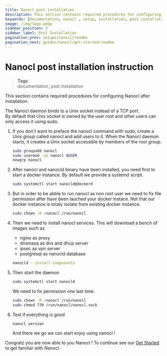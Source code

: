 ```yaml
---
title: Nanocl post installation
description: This section contains required procedures for configuring Nanocl after installation.
keywords: [documentation, nanocl , setup, installation, post installation]
image: /img/logo.webp
sidebar_position: 3
sidebar_label: Post Installation
pagination_prev: setups/nanocl/readme
pagination_next: guides/nanocl/get-started/readme
---
```


# Nanocl post installation instruction

> **Tags** <br />
> documentation, post installation

This section contains required procedures for configuring Nanocl after installation.

The Nanocl daemon binds to a Unix socket instead of a TCP port. <br />
By default that Unix socket is owned by the user root and other users can only access it using sudo. <br />

1.  If you don't want to preface the nanocl command with sudo, create a Unix group
    called nanocl and add users to it. When the Nanocl daemon starts, it creates a
    Unix socket accessible by members of the root group.

    ```sh
    sudo groupadd nanocl
    sudo usermod -aG nanocl $USER
    newgrp nanocl
    ```

2.  After nanocl and nanocld binary have been installed, you need first to start a
    docker instance. By default we provide a systemd script.

    ```sh
    sudo systemctl start nanocld@dockerd
    ```

3.  But in order to be abble to run nanocl as non root user we need to fix file
    permission after have been lauched your docker instace. Not that our docker
    instance is totaly isolate from existing docker instance.

    ```sh
    sudo chown -R :nanocl /run/nanocl
    ```


4.  Then we need to install nanocl services. This will download a bench of images
    such as

    - nginx as proxy
    - dnsmasq as dns and dhcp server
    - ipsec as vpn server
    - postgresql as nanocld database

    ```sh
    nanocld --install-components
    ```

5.  Then start the daemon

    ```sh
    sudo systemctl start nanocld
    ```

    We need to fix permission one last time.

    ```sh
    sudo chown -R :nanocl /run/nanocl
    sudo chmod 770 /run/nanocl/nanocl.sock
    ```

6.  Test if everything is good

    ```sh
    nanocl version
    ```

    And there we go we can start enjoy using nanocl !

Congratz you are now able to you Nanocl !
To continue see our [Get Started](/docs/guides/nanocl/get-started/1.orientation-and-setup.md) to get familiar with Nanocl.
